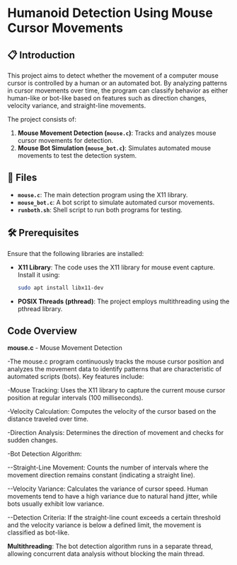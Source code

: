 # Humanoid Detection Using Mouse Cursor Movements

## 📋 Introduction

This project aims to detect whether the movement of a computer mouse cursor is controlled by a human or an automated bot. By analyzing patterns in cursor movements over time, the program can classify behavior as either human-like or bot-like based on features such as direction changes, velocity variance, and straight-line movements.

The project consists of:
1. **Mouse Movement Detection (`mouse.c`)**: Tracks and analyzes mouse cursor movements for detection.
2. **Mouse Bot Simulation (`mouse_bot.c`)**: Simulates automated mouse movements to test the detection system.

## 📂 Files

- **`mouse.c`**: The main detection program using the X11 library.
- **`mouse_bot.c`**: A bot script to simulate automated cursor movements.
- **`runboth.sh`**: Shell script to run both programs for testing.

## 🛠️ Prerequisites

Ensure that the following libraries are installed:

- **X11 Library**: The code uses the X11 library for mouse event capture. Install it using:
  ```bash
  sudo apt install libx11-dev

- **POSIX Threads (pthread)**: The project employs multithreading using the pthread library.

## Code Overview
**mouse.c** - Mouse Movement Detection

-The mouse.c program continuously tracks the mouse cursor position and analyzes the movement data to identify patterns that are characteristic of automated scripts (bots). Key features include:

-Mouse Tracking: Uses the X11 library to capture the current mouse cursor position at regular intervals (100 milliseconds).

-Velocity Calculation: Computes the velocity of the cursor based on the distance traveled over time.

-Direction Analysis: Determines the direction of movement and checks for sudden changes.

-Bot Detection Algorithm:

--Straight-Line Movement: Counts the number of intervals where the movement direction remains constant (indicating a straight line).

--Velocity Variance: Calculates the variance of cursor speed. Human movements tend to have a high variance due to natural hand jitter, while bots usually exhibit low variance.

--Detection Criteria: If the straight-line count exceeds a certain threshold and the velocity variance is below a defined limit, the movement is classified as bot-like.


**Multithreading**: The bot detection algorithm runs in a separate thread, allowing concurrent data analysis without blocking the main thread.

